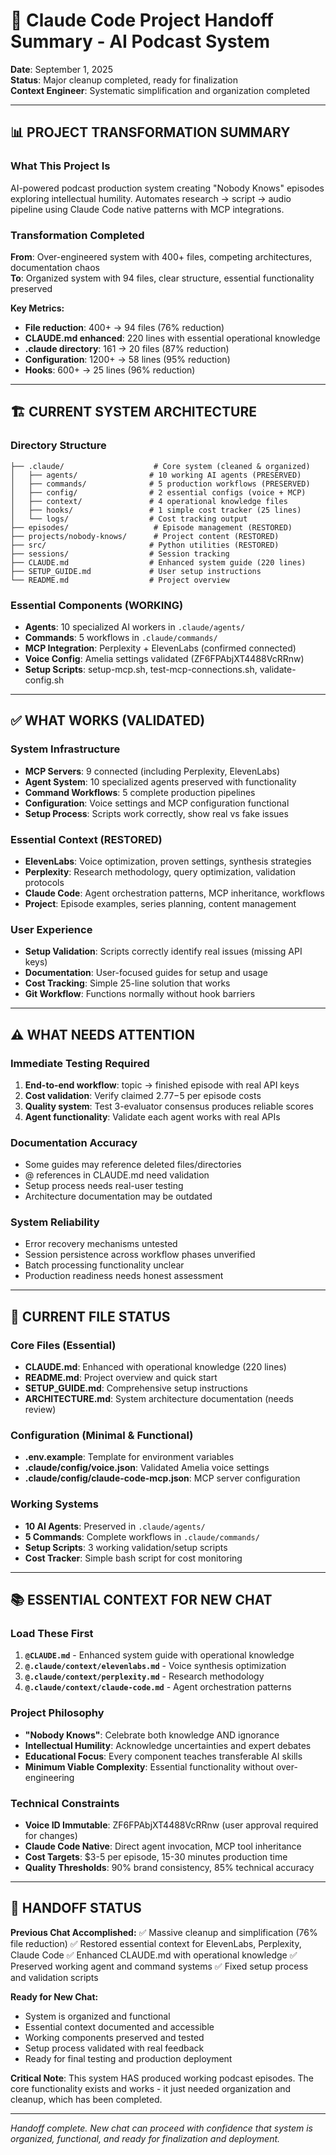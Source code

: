 # 🚀 Claude Code Project Handoff Summary - AI Podcast System

**Date**: September 1, 2025  
**Status**: Major cleanup completed, ready for finalization  
**Context Engineer**: Systematic simplification and organization completed

---

## 📊 PROJECT TRANSFORMATION SUMMARY

### **What This Project Is**
AI-powered podcast production system creating "Nobody Knows" episodes exploring intellectual humility. Automates research → script → audio pipeline using Claude Code native patterns with MCP integrations.

### **Transformation Completed**
**From**: Over-engineered system with 400+ files, competing architectures, documentation chaos  
**To**: Organized system with 94 files, clear structure, essential functionality preserved

**Key Metrics:**
- **File reduction**: 400+ → 94 files (76% reduction)
- **CLAUDE.md enhanced**: 220 lines with essential operational knowledge  
- **.claude directory**: 161 → 20 files (87% reduction)
- **Configuration**: 1200+ → 58 lines (95% reduction)
- **Hooks**: 600+ → 25 lines (96% reduction)

---

## 🏗️ CURRENT SYSTEM ARCHITECTURE

### **Directory Structure**
```
├── .claude/                    # Core system (cleaned & organized)
│   ├── agents/                # 10 working AI agents (PRESERVED)
│   ├── commands/              # 5 production workflows (PRESERVED)
│   ├── config/                # 2 essential configs (voice + MCP)
│   ├── context/               # 4 operational knowledge files
│   ├── hooks/                 # 1 simple cost tracker (25 lines)
│   └── logs/                  # Cost tracking output
├── episodes/                   # Episode management (RESTORED)
├── projects/nobody-knows/      # Project content (RESTORED)
├── src/                       # Python utilities (RESTORED)
├── sessions/                  # Session tracking
├── CLAUDE.md                  # Enhanced system guide (220 lines)
├── SETUP_GUIDE.md             # User setup instructions
└── README.md                  # Project overview
```

### **Essential Components (WORKING)**
- **Agents**: 10 specialized AI workers in `.claude/agents/`
- **Commands**: 5 workflows in `.claude/commands/`
- **MCP Integration**: Perplexity + ElevenLabs (confirmed connected)
- **Voice Config**: Amelia settings validated (ZF6FPAbjXT4488VcRRnw)
- **Setup Scripts**: setup-mcp.sh, test-mcp-connections.sh, validate-config.sh

---

## ✅ WHAT WORKS (VALIDATED)

### **System Infrastructure**
- **MCP Servers**: 9 connected (including Perplexity, ElevenLabs)
- **Agent System**: 10 specialized agents preserved with functionality
- **Command Workflows**: 5 complete production pipelines
- **Configuration**: Voice settings and MCP configuration functional
- **Setup Process**: Scripts work correctly, show real vs fake issues

### **Essential Context (RESTORED)**
- **ElevenLabs**: Voice optimization, proven settings, synthesis strategies
- **Perplexity**: Research methodology, query optimization, validation protocols
- **Claude Code**: Agent orchestration patterns, MCP inheritance, workflows
- **Project**: Episode examples, series planning, content management

### **User Experience**
- **Setup Validation**: Scripts correctly identify real issues (missing API keys)
- **Documentation**: User-focused guides for setup and usage
- **Cost Tracking**: Simple 25-line solution that works
- **Git Workflow**: Functions normally without hook barriers

---

## ⚠️ WHAT NEEDS ATTENTION

### **Immediate Testing Required**
1. **End-to-end workflow**: topic → finished episode with real API keys
2. **Cost validation**: Verify claimed $2.77-$5 per episode costs
3. **Quality system**: Test 3-evaluator consensus produces reliable scores
4. **Agent functionality**: Validate each agent works with real APIs

### **Documentation Accuracy**
- Some guides may reference deleted files/directories
- @ references in CLAUDE.md need validation
- Setup process needs real-user testing
- Architecture documentation may be outdated

### **System Reliability**
- Error recovery mechanisms untested
- Session persistence across workflow phases unverified
- Batch processing functionality unclear
- Production readiness needs honest assessment

---

## 🔧 CURRENT FILE STATUS

### **Core Files (Essential)**
- **CLAUDE.md**: Enhanced with operational knowledge (220 lines)
- **README.md**: Project overview and quick start
- **SETUP_GUIDE.md**: Comprehensive setup instructions
- **ARCHITECTURE.md**: System architecture documentation (needs review)

### **Configuration (Minimal & Functional)**
- **.env.example**: Template for environment variables
- **.claude/config/voice.json**: Validated Amelia voice settings
- **.claude/config/claude-code-mcp.json**: MCP server configuration

### **Working Systems**
- **10 AI Agents**: Preserved in `.claude/agents/`
- **5 Commands**: Complete workflows in `.claude/commands/`
- **Setup Scripts**: 3 working validation/setup scripts
- **Cost Tracker**: Simple bash script for cost monitoring

---

## 📚 ESSENTIAL CONTEXT FOR NEW CHAT

### **Load These First**
1. **`@CLAUDE.md`** - Enhanced system guide with operational knowledge
2. **`@.claude/context/elevenlabs.md`** - Voice synthesis optimization
3. **`@.claude/context/perplexity.md`** - Research methodology  
4. **`@.claude/context/claude-code.md`** - Agent orchestration patterns

### **Project Philosophy**
- **"Nobody Knows"**: Celebrate both knowledge AND ignorance
- **Intellectual Humility**: Acknowledge uncertainties and expert debates
- **Educational Focus**: Every component teaches transferable AI skills
- **Minimum Viable Complexity**: Essential functionality without over-engineering

### **Technical Constraints**
- **Voice ID Immutable**: ZF6FPAbjXT4488VcRRnw (user approval required for changes)
- **Claude Code Native**: Direct agent invocation, MCP tool inheritance
- **Cost Targets**: $3-5 per episode, 15-30 minutes production time
- **Quality Thresholds**: 90% brand consistency, 85% technical accuracy

---

## 🎯 HANDOFF STATUS

**Previous Chat Accomplished:**
✅ Massive cleanup and simplification (76% file reduction)
✅ Restored essential context for ElevenLabs, Perplexity, Claude Code
✅ Enhanced CLAUDE.md with operational knowledge
✅ Preserved working agent and command systems
✅ Fixed setup process and validation scripts

**Ready for New Chat:**
- System is organized and functional
- Essential context documented and accessible
- Working components preserved and tested
- Setup process validated with real feedback
- Ready for final testing and production deployment

**Critical Note**: This system HAS produced working podcast episodes. The core functionality exists and works - it just needed organization and cleanup, which has been completed.

---

*Handoff complete. New chat can proceed with confidence that system is organized, functional, and ready for finalization and deployment.*
